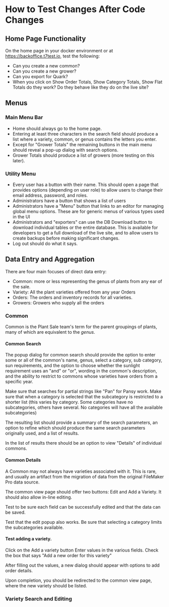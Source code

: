 # How to Test Changes After Code Changes

## Home Page Functionality

On the home page in your docker environment or at https://backoffice.t7test.io, test the following:

* Can you create a new common?
* Can you create a new grower?
* Can you export for Quark?
* When you click on Show Order Totals, Show Category Totals, Show Flat Totals do they work? Do they behave like they do
  on the live site?

## Menus

### Main Menu Bar

* Home should always go to the home page.
* Entering at least three characters in the search field should produce a list where a variety, common, or genus
  contains the letters you enter.
* Except for "Grower Totals" the remaining buttons in the main menu should reveal a pop-up dialog with search options.
* Grower Totals should produce a list of growers (more testing on this later).

### Utility Menu

* Every user has a button with their name. This should open a page that provides options (depending on user role) to
  allow users to change their email address, password, and roles.
* Administrators have a button that shows a list of users
* Administrators have a "Menu" button that links to an editor for managing global menu options. These are for generic
  menus of various types used in the UI
* Administrators and "exporters" can use the DB Download button to download individual tables or the entire database.
  This is available for developers to get a full download of the live site, and to allow users to create backups before
  making significant changes.
* Log out should do what it says.

## Data Entry and Aggregation

There are four main focuses of direct data entry:

* Common: more or less representing the genus of plants from any ear of the sale.
* Variety: All the plant varieties offered from any year Orders
* Orders: The orders and inventory records for all varieties.
* Growers: Growers who supply all the orders

### Common
Common is the Plant Sale team's term for the parent groupings of plants, many of which are equivalent to the _genus_.

#### Common Search
The popup dialog for common search should provide the option to enter some or all of the common's name, genus, select a category, sub category, sun requirements, and the option to choose whether the sunlight requirement uses an "and" or "or", wording in the common's description, and the ability to restrict to commons whose varieties have orders from a specific year. 

Make sure that searches for partial strings like "Pan" for Pansy work. 
Make sure that when a category is selected that the subcategory is restricted to a shorter list (this varies by category. Some categories have no subcategories, others have several. No categories will have all the available subcategories)

The resulting list should provide a summary of the search parameters, an option to refine which should produce the same search parameters originally used, and a list of results. 

In the list of results there should be an option to view "Details" of individual commons.

#### Common Details
A Common may not always have varieties associated with it. This is rare, and usually an artifact from the migration of data from the original FileMaker Pro data source. 

The common view page should offer two buttons: Edit and Add a Variety. 
It should also allow in-line editing.

Test to be sure each field can be successfully edited and that the data can be saved. 

Test that the edit popup also works. Be sure that selecting a category limits the subcategories available. 

#### Test adding a variety.
Click on the Add a variety button
Enter values in the various fields. 
Check the box that says "Add a new order for this variety"

After filling out the values, a new dialog should appear with options to add order details. 

Upon completion, you should be redirected to the common view page, where the new variety should be listed. 

### Variety Search and Editing
